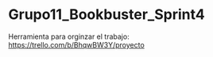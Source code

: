# Grupo11_Bookbuster_Sprint4
Herramienta para orginzar el trabajo: https://trello.com/b/BhqwBW3Y/proyecto
